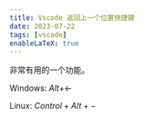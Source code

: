 ```yaml
---
title: Vscode 返回上一个位置快捷键
date: 2023-07-22
tags: [vscode]
enableLaTeX: true
---
```

非常有用的一个功能。

Windows: $Alt + \leftarrow$

Linux: $Control + Alt + -$